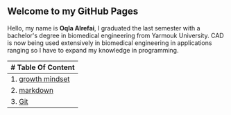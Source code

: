 ## Welcome to my GitHub Pages
Hello,
my name is **Oqla Alrefai**, I graduated the last semester with a bachelor's degree in biomedical engineering from Yarmouk University.
CAD is now being used extensively in biomedical engineering in applications ranging so I have to expand my knowledge in programming.

| # Table Of Content |
| ----------- |
| 1. [growth mindset](https://oqlaalrefai.github.io/firstproject/growth) |
| 2. [markdown](https://oqlaalrefai.github.io/firstproject/read1) |
| 3. [Git](https://oqlaalrefai.github.io/firstproject/read2) |